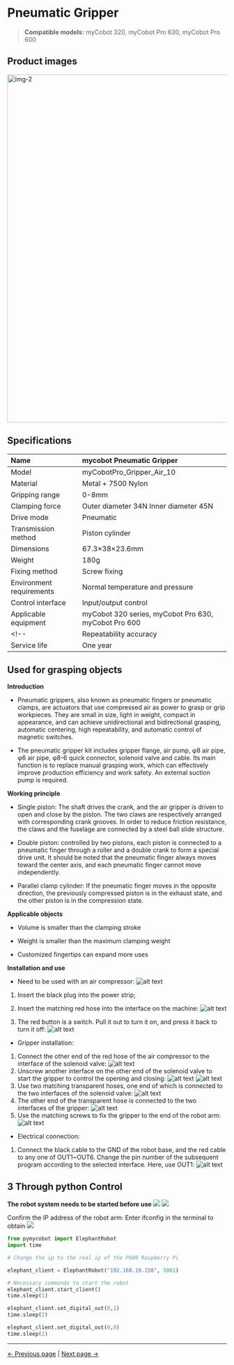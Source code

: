 # **Pneumatic Gripper**

> **Compatible models:** myCobot 320, myCobot Pro 630, myCobot Pro 600

## Product images

<img src="../../../resources/1-ProductIntroduction/1.4/1.4.1-Gripper/3-PneumaticGripper/气动夹爪1.jpg" alt="img-2" width="800" height="auto" /> <br>

## Specifications

| **Name** | **mycobot Pneumatic Gripper** |
| :----------- | :----------------------------------------------------- |
| Model | myCobotPro_Gripper_Air_10 |
| Material | Metal + 7500 Nylon |
| Gripping range | 0-8mm |
| Clamping force | Outer diameter 34N Inner diameter 45N |
| Drive mode | Pneumatic |
| Transmission method | Piston cylinder |
| Dimensions | 67.3×38×23.6mm |
| Weight | 180g |
| Fixing method | Screw fixing |
| Environment requirements | Normal temperature and pressure |
| Control interface | Input/output control |
| Applicable equipment | myCobot 320 series, myCobot Pro 630, myCobot Pro 600 |
<!-- | Repeatability accuracy | ±0.01mm |
| Service life | One year | -->
## Used for grasping objects

**Introduction**

- Pneumatic grippers, also known as pneumatic fingers or pneumatic clamps, are actuators that use compressed air as power to grasp or grip workpieces. They are small in size, light in weight, compact in appearance, and can achieve unidirectional and bidirectional grasping, automatic centering, high repeatability, and automatic control of magnetic switches.

- The pneumatic gripper kit includes gripper flange, air pump, φ8 air pipe, φ6 air pipe, φ8-6 quick connector, solenoid valve and cable. Its main function is to replace manual grasping work, which can effectively improve production efficiency and work safety. An external suction pump is required.

**Working principle**

- Single piston: The shaft drives the crank, and the air gripper is driven to open and close by the piston. The two claws are respectively arranged with corresponding crank grooves. In order to reduce friction resistance, the claws and the fuselage are connected by a steel ball slide structure.

- Double piston: controlled by two pistons, each piston is connected to a pneumatic finger through a roller and a double crank to form a special drive unit. It should be noted that the pneumatic finger always moves toward the center axis, and each pneumatic finger cannot move independently.

- Parallel clamp cylinder: If the pneumatic finger moves in the opposite direction, the previously compressed piston is in the exhaust state, and the other piston is in the compression state.

**Applicable objects**

- Volume is smaller than the clamping stroke

- Weight is smaller than the maximum clamping weight

- Customized fingertips can expand more uses

**Installation and use**

- Need to be used with an air compressor:
![alt text](../../../resources/1-ProductIntroduction/1.4/1.4.1-Gripper/3-PneumaticGripper/a1.png)

1. Insert the black plug into the power strip;

2. Insert the matching red hose into the interface on the machine:
![alt text](../../../resources/1-ProductIntroduction/1.4/1.4.1-Gripper/3-PneumaticGripper/a2.png)
3. The red button is a switch. Pull it out to turn it on, and press it back to turn it off:
![alt text](../../../resources/1-ProductIntroduction/1.4/1.4.1-Gripper/3-PneumaticGripper/a3.png)

- Gripper installation:

1. Connect the other end of the red hose of the air compressor to the interface of the solenoid valve:
![alt text](../../../resources/1-ProductIntroduction/1.4/1.4.1-Gripper/3-PneumaticGripper/a4.png)
2. Unscrew another interface on the other end of the solenoid valve to start the gripper to control the opening and closing:
![alt text](../../../resources/1-ProductIntroduction/1.4/1.4.1-Gripper/3-PneumaticGripper/a5.png)
![alt text](../../../resources/1-ProductIntroduction/1.4/1.4.1-Gripper/3-PneumaticGripper/a6.png)
3. Use two matching transparent hoses, one end of which is connected to the two interfaces of the solenoid valve:
![alt text](../../../resources/1-ProductIntroduction/1.4/1.4.1-Gripper/3-PneumaticGripper/a7.png)
4. The other end of the transparent hose is connected to the two interfaces of the gripper:
![alt text](../../../resources/1-ProductIntroduction/1.4/1.4.1-Gripper/3-PneumaticGripper/a8.png)
5. Use the matching screws to fix the gripper to the end of the robot arm:
![alt text](../../../resources/1-ProductIntroduction/1.4/1.4.1-Gripper/3-PneumaticGripper/a9.png)

- Electrical connection:

1. Connect the black cable to the GND of the robot base, and the red cable to any one of OUT1~OUT6. Change the pin number of the subsequent program according to the selected interface. Here, use OUT1:
![alt text](../../../resources/1-ProductIntroduction/1.4/1.4.1-Gripper/3-PneumaticGripper/a10.png)

## 3 Through python Control

**The robot system needs to be started before use**
![](../../../resources/1-ProductIntroduction/1.4/poweron/poweron.png)
![](../../../resources/1-ProductIntroduction/1.4/poweron/poweron2.png)

Confirm the IP address of the robot arm: Enter ifconfig in the terminal to obtain
![](../../../resources/1-ProductIntroduction/1.4/poweron/ip.png)

```python
from pymycobot import ElephantRobot
import time

# Change the ip to the real ip of the P600 Raspberry Pi

elephant_client = ElephantRobot("192.168.10.158", 5001)

# Necessary commands to start the robot
elephant_client.start_client()
time.sleep(1)

elephant_client.set_digital_out(0,1)
time.sleep(2)

elephant_client.set_digital_out(0,0)
time.sleep(2)

```
---

[← Previous page](./2-ElectricGripper.md) | [Next page →](./4-FlexibleGripper.md)